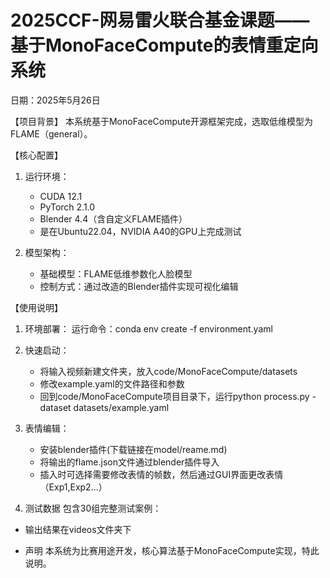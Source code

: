 # 2025CCF-网易雷火联合基金课题——基于MonoFaceCompute的表情重定向系统
日期：2025年5月26日

【项目背景】
本系统基于MonoFaceCompute开源框架完成，选取低维模型为FLAME（general）。

【核心配置】
1. 运行环境：
   - CUDA 12.1
   - PyTorch 2.1.0
   - Blender 4.4（含自定义FLAME插件）
   - 是在Ubuntu22.04，NVIDIA A40的GPU上完成测试

2. 模型架构：
   - 基础模型：FLAME低维参数化人脸模型
   - 控制方式：通过改造的Blender插件实现可视化编辑

【使用说明】
1. 环境部署：
   运行命令：conda env create -f environment.yaml

2. 快速启动：
   - 将输入视频新建文件夹，放入code/MonoFaceCompute/datasets
   - 修改example.yaml的文件路径和参数
   - 回到code/MonoFaceCompute项目目录下，运行python process.py -dataset datasets/example.yaml

3. 表情编辑：
   - 安装blender插件(下载链接在model/reame.md)
   - 将输出的flame.json文件通过blender插件导入
   - 插入时可选择需要修改表情的帧数，然后通过GUI界面更改表情（Exp1,Exp2...）

4. 测试数据
包含30组完整测试案例：
- 输出结果在videos文件夹下


* 声明
本系统为比赛用途开发，核心算法基于MonoFaceCompute实现，特此说明。
